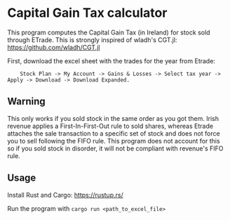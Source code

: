 Capital Gain Tax calculator
===========================

This program computes the Capital Gain Tax (in Ireland) for stock sold through ETrade.
This is strongly inspired of wladh's CGT.jl: https://github.com/wladh/CGT.jl

First, download the excel sheet with the trades for the year from Etrade:

        Stock Plan -> My Account -> Gains & Losses -> Select tax year -> Apply -> Download -> Download Expanded.

Warning
-------

This only works if you sold stock in the same order as you got them. Irish revenue applies a First-In-First-Out
rule to sold shares, whereas Etrade attaches the sale transaction to a specific set of stock and does not force
you to sell following the FIFO rule. This program does not account for this so if you sold stock in disorder, it
will not be compliant with revenue's FIFO rule.

Usage
-----

Install Rust and Cargo: https://rustup.rs/

Run the program with `cargo run <path_to_excel_file>`